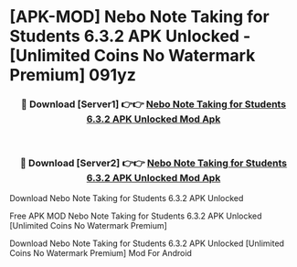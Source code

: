 # [APK-MOD] Nebo  Note Taking for Students 6.3.2 APK Unlocked - [Unlimited Coins No Watermark Premium] 091yz



<div align="center">
<h3>🔴 Download [Server1] 👉👉 <a href="https://momento.my/?title=Nebo__Note_Taking_for_Students_6.3.2_APK_Unlocked">Nebo  Note Taking for Students 6.3.2 APK Unlocked Mod Apk</a></h3><br>

<h3>🔴 Download [Server2] 👉👉 <a href="https://momento.my/?title=Nebo__Note_Taking_for_Students_6.3.2_APK_Unlocked">Nebo  Note Taking for Students 6.3.2 APK Unlocked Mod Apk</a></h3>
</div>



Download Nebo  Note Taking for Students 6.3.2 APK Unlocked 

Free APK MOD Nebo  Note Taking for Students 6.3.2 APK Unlocked [Unlimited Coins No Watermark Premium]

Download Nebo  Note Taking for Students 6.3.2 APK Unlocked [Unlimited Coins No Watermark Premium] Mod For Android
